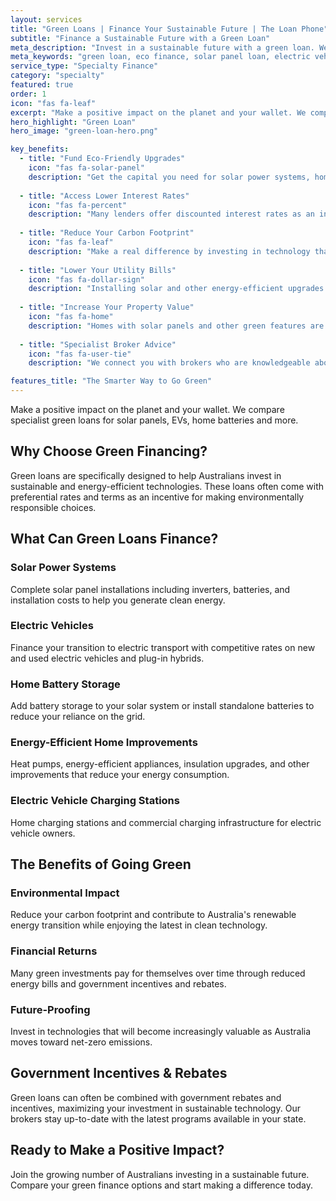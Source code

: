 ```yaml
---
layout: services
title: "Green Loans | Finance Your Sustainable Future | The Loan Phone"
subtitle: "Finance a Sustainable Future with a Green Loan"
meta_description: "Invest in a sustainable future with a green loan. We compare finance options for solar panels, electric vehicles (EVs), home batteries, and other eco-friendly upgrades."
meta_keywords: "green loan, eco finance, solar panel loan, electric vehicle finance, sustainable finance"
service_type: "Specialty Finance"
category: "specialty"
featured: true
order: 1
icon: "fas fa-leaf"
excerpt: "Make a positive impact on the planet and your wallet. We compare specialist green loans for solar panels, EVs, home batteries and more."
hero_highlight: "Green Loan"
hero_image: "green-loan-hero.png"

key_benefits:
  - title: "Fund Eco-Friendly Upgrades"
    icon: "fas fa-solar-panel"
    description: "Get the capital you need for solar power systems, home battery storage, electric vehicles (EVs), charging stations, and other sustainable technology."
    
  - title: "Access Lower Interest Rates"
    icon: "fas fa-percent"
    description: "Many lenders offer discounted interest rates as an incentive for choosing eligible green and energy-efficient products. We'll help you find them."
    
  - title: "Reduce Your Carbon Footprint"
    icon: "fas fa-leaf"
    description: "Make a real difference by investing in technology that reduces your reliance on fossil fuels and lowers your household or business emissions."
    
  - title: "Lower Your Utility Bills"
    icon: "fas fa-dollar-sign"
    description: "Installing solar and other energy-efficient upgrades can significantly reduce your ongoing electricity and running costs, saving you money long-term."
    
  - title: "Increase Your Property Value"
    icon: "fas fa-home"
    description: "Homes with solar panels and other green features are increasingly attractive to buyers, potentially adding significant value to your property."
    
  - title: "Specialist Broker Advice"
    icon: "fas fa-user-tie"
    description: "We connect you with brokers who are knowledgeable about the green finance market and can help you navigate the specific requirements of these loans."

features_title: "The Smarter Way to Go Green"
---
```


Make a positive impact on the planet and your wallet. We compare specialist green loans for solar panels, EVs, home batteries and more.

## Why Choose Green Financing?

Green loans are specifically designed to help Australians invest in sustainable and energy-efficient technologies. These loans often come with preferential rates and terms as an incentive for making environmentally responsible choices.

## What Can Green Loans Finance?

### Solar Power Systems
Complete solar panel installations including inverters, batteries, and installation costs to help you generate clean energy.

### Electric Vehicles
Finance your transition to electric transport with competitive rates on new and used electric vehicles and plug-in hybrids.

### Home Battery Storage
Add battery storage to your solar system or install standalone batteries to reduce your reliance on the grid.

### Energy-Efficient Home Improvements
Heat pumps, energy-efficient appliances, insulation upgrades, and other improvements that reduce your energy consumption.

### Electric Vehicle Charging Stations
Home charging stations and commercial charging infrastructure for electric vehicle owners.

## The Benefits of Going Green

### Environmental Impact
Reduce your carbon footprint and contribute to Australia's renewable energy transition while enjoying the latest in clean technology.

### Financial Returns
Many green investments pay for themselves over time through reduced energy bills and government incentives and rebates.

### Future-Proofing
Invest in technologies that will become increasingly valuable as Australia moves toward net-zero emissions.

## Government Incentives & Rebates

Green loans can often be combined with government rebates and incentives, maximizing your investment in sustainable technology. Our brokers stay up-to-date with the latest programs available in your state.

## Ready to Make a Positive Impact?

Join the growing number of Australians investing in a sustainable future. Compare your green finance options and start making a difference today.
